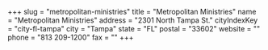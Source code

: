 +++
slug = "metropolitan-ministries"
title = "Metropolitan Ministries"
name = "Metropolitan Ministries"
address = "2301 North Tampa St."
cityIndexKey = "city-fl-tampa"
city = "Tampa"
state = "FL"
postal = "33602"
website = ""
phone = "813 209-1200"
fax = ""
+++
